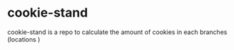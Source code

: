 # cookie-stand
cookie-stand is a repo to calculate the amount of cookies in each branches (locations )
